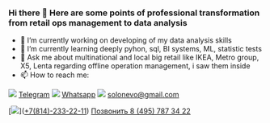### Hi there 👋 Here are some points of professional transformation from retail ops management to data analysis

- 🔭 I’m currently working on developing of my data analysis skills
- 🌱 I’m currently learning deeply pyhon, sql, BI systems, ML, statistic tests
- 💬 Ask me about multinational and local big retail like IKEA, Metro group, X5, Lenta regarding offline operation management, i saw them inside
- 📫 How to reach me:

[<img src="https://img.icons8.com/nolan/64/telegram-app.png"/>](https://t.me/Ingamba/) [Telegram](https://t.me/Ingamba/)
[<img src="https://img.icons8.com/nolan/64/whatsapp.png"/>](https://wa.me/+79291042316/) [Whatsapp](https://wa.me/+79291042316/)
[<img src="https://img.icons8.com/nolan/64/gmail.png"/>](mailto:solonevo@gmail.com) solonevo@gmail.com

[<img src="https://img.icons8.com/nolan/64/cell-phone.png"/>](<a href="tel:+78142332211">+7(814)-233-22-11</a>)
[Позвонить 8 (495) 787 34 22](tel:+74957873422)



